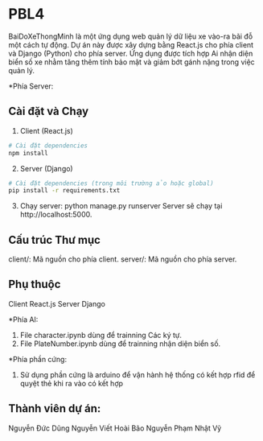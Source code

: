 # PBL4

BaiDoXeThongMinh là một ứng dụng web quản lý dữ liệu xe vào-ra bãi đỗ một cách tự động. Dự án này được xây dựng bằng React.js cho phía client và Django (Python) cho phía server. Ứng dụng được tích hợp Ai nhận diện biển số xe nhằm tăng thêm tính bảo mật và giảm bớt gánh nặng trong việc quản lý.

*Phía Server:
## Cài đặt và Chạy

1. Client (React.js)
```bash
# Cài đặt dependencies
npm install
```
2. Server (Django)
```bash
# Cài đặt dependencies (trong môi trường ảo hoặc global)
pip install -r requirements.txt
```
3. Chạy server: python manage.py runserver
Server sẽ chạy tại http://localhost:5000.

## Cấu trúc Thư mục
client/: Mã nguồn cho phía client.
server/: Mã nguồn cho phía server.
## Phụ thuộc
Client
React.js
Server
Django

*Phía AI:
1. File character.ipynb dùng để trainning Các ký tự.
2. File PlateNumber.ipynb dùng để trainning nhận diện biển số.

*Phía phần cứng:
1. Sử dụng phần cứng là arduino để vận hành hệ thống có kết hợp rfid để quyệt thẻ khi ra vào có kết hợp 

## Thành viên dự án:
Nguyễn Đức Dũng
Nguyễn Viết Hoài Bão
Nguyễn Phạm Nhật Vỹ

